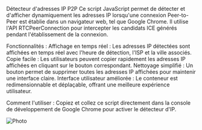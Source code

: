 Détecteur d'adresses IP P2P
Ce script JavaScript permet de détecter et d'afficher dynamiquement les adresses IP lorsqu'une connexion Peer-to-Peer est établie dans un navigateur web, tel que Google Chrome. Il utilise l'API RTCPeerConnection pour intercepter les candidats ICE générés pendant l'établissement de la connexion.

Fonctionnalités :
Affichage en temps réel : Les adresses IP détectées sont affichées en temps réel avec l'heure de détection, l'ISP et la ville associés.
Copie facile : Les utilisateurs peuvent copier rapidement les adresses IP affichées en cliquant sur le bouton correspondant.
Nettoyage simplifié : Un bouton permet de supprimer toutes les adresses IP affichées pour maintenir une interface claire.
Interface utilisateur améliorée : Le conteneur est redimensionnable et déplaçable, offrant une meilleure expérience utilisateur.


Comment l'utiliser  :
Copiez et collez ce script directement dans la console de développement de Google Chrome pour activer le détecteur d'IP.

![Photo]([http://url/to/img.png](https://r2.e-z.host/d09c5aba-331a-4b83-82da-a87b7fbe19be/85txg44m.png))
